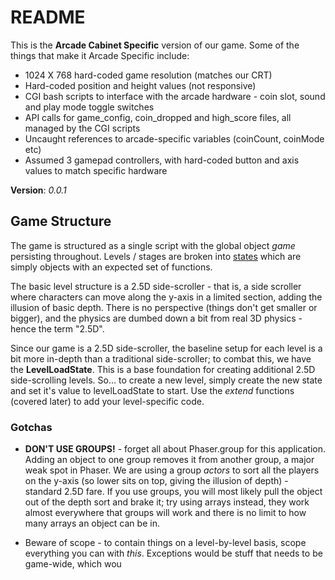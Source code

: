 # README #

This is the **Arcade Cabinet Specific** version of our game.
Some of the things that make it Arcade Specific include:
* 1024 X 768 hard-coded game resolution (matches our CRT)
* Hard-coded position and height values (not responsive)
* CGI bash scripts to interface with the arcade hardware - coin slot, sound and play mode toggle switches
* API calls for game_config, coin_dropped and high_score files, all managed by the CGI scripts
* Uncaught references to arcade-specific variables (coinCount, coinMode etc)
* Assumed 3 gamepad controllers, with hard-coded button and axis values to match specific hardware

**Version**: *0.0.1*

## Game Structure ##
 The game is structured as a single script with the global object *game* persisting throughout. Levels / stages are broken into [states](http://phaser.io/docs/2.4.4/Phaser.State.html) which are simply objects with an expected set of functions. 

The basic level structure is a 2.5D side-scroller - that is, a side scroller where characters can move along the y-axis in a limited section, adding the illusion of basic depth. There is no perspective (things don't get smaller or bigger), and the physics are dumbed down a bit from real 3D physics - hence the term "2.5D". 

Since our game is a 2.5D side-scroller, the baseline setup for each level is a bit more in-depth than a traditional side-scroller; to combat this, we have the **LevelLoadState**. This is a base foundation for creating additional 2.5D side-scrolling levels. So... to create a new level, simply create the new state and set it's value to levelLoadState to start. Use the *extend* functions (covered later) to add your level-specific code.

### Gotchas ###
* **DON'T USE GROUPS!** - forget all about Phaser.group for this application. Adding an object to one group removes it from another group, a major weak spot in Phaser. We are using a group *actors* to sort all the players on the y-axis (so lower sits on top, giving the illusion of depth) - standard 2.5D fare. If you use groups, you will most likely pull the object out of the depth sort and brake it; try using arrays instead, they work almost everywhere that groups will work and there is no limit to how many arrays an object can be in. 

* Beware of scope - to contain things on a level-by-level basis, scope everything you can with *this*. Exceptions would be stuff that needs to be game-wide, which wou 